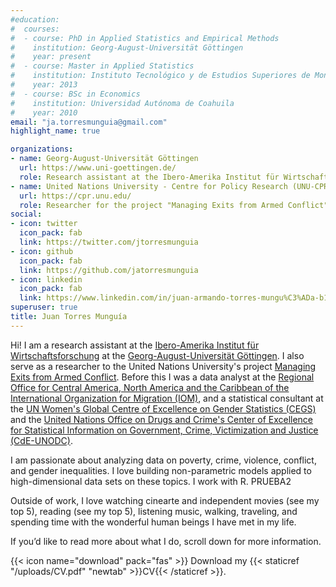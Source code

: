 ```yaml
---
#education:
#  courses:
#  - course: PhD in Applied Statistics and Empirical Methods
#    institution: Georg-August-Universität Göttingen
#    year: present
#  - course: Master in Applied Statistics
#    institution: Instituto Tecnológico y de Estudios Superiores de Monterrey
#    year: 2013
#  - course: BSc in Economics
#    institution: Universidad Autónoma de Coahuila
#    year: 2010
email: "ja.torresmunguia@gmail.com"
highlight_name: true

organizations:
- name: Georg-August-Universität Göttingen
  url: https://www.uni-goettingen.de/
  role: Research assistant at the Ibero-Amerika Institut für Wirtschaftsforschung
- name: United Nations University - Centre for Policy Research (UNU-CPR)
  url: https://cpr.unu.edu/
  role: Researcher for the project "Managing Exits from Armed Conflict"
social:
- icon: twitter
  icon_pack: fab
  link: https://twitter.com/jtorresmunguia
- icon: github
  icon_pack: fab
  link: https://github.com/jatorresmunguia
- icon: linkedin
  icon_pack: fab
  link: https://www.linkedin.com/in/juan-armando-torres-mungu%C3%ADa-b13279243/
superuser: true
title: Juan Torres Munguía
---
```


Hi! I am a research assistant at the [Ibero-Amerika Institut für Wirtschaftsforschung](https://uni-goettingen.de/en/64104.html) at the [Georg-August-Universität Göttingen](https://uni-goettingen.de/). I also serve as a researcher to the United Nations University's project [Managing Exits from Armed Conflict](https://cpr.unu.edu/research/projects/meac.html#outline). Before this I was a data analyst at the [Regional Office for Central America, North America and the Caribbean of the International Organization for Migration (IOM)](https://rosanjose.iom.int/en), and a statistical consultant at the [UN Women's Global Centre of Excellence on Gender Statistics (CEGS)](https://data.unwomen.org/where-we-work/cegs) and the [United Nations Office on Drugs and Crime's Center of Excellence for Statistical Information on Government, Crime, Victimization and Justice (CdE-UNODC)](https://www.cdeunodc.inegi.org.mx/index.php/en/). 

I am passionate about analyzing data on poverty, crime, violence, conflict, and gender inequalities. I love building non-parametric models applied to high-dimensional data sets on these topics. I work with R. PRUEBA2

Outside of work, I love watching cinearte and independent movies (see my top 5), reading (see my top 5), listening music, walking, traveling, and spending time with the wonderful human beings I have met in my life. 

If you’d like to read more about what I do, scroll down for more information.

{{< icon name="download" pack="fas" >}} Download my {{< staticref "/uploads/CV.pdf" "newtab" >}}CV{{< /staticref >}}.
